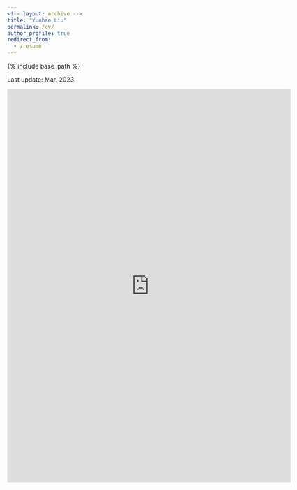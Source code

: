 ```yaml
---
<!-- layout: archive -->
title: "Yunhao Liu"
permalink: /cv/
author_profile: true
redirect_from:
  - /resume
---
```


{% include base_path %}

Last update: Mar. 2023.

<embed src="https://liuyunhaozz.github.io/files/CV.pdf" width="650" height="900" type='application/pdf'>